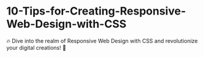 # 10-Tips-for-Creating-Responsive-Web-Design-with-CSS
🔥 Dive into the realm of Responsive Web Design with CSS and revolutionize your digital creations! 🚀
